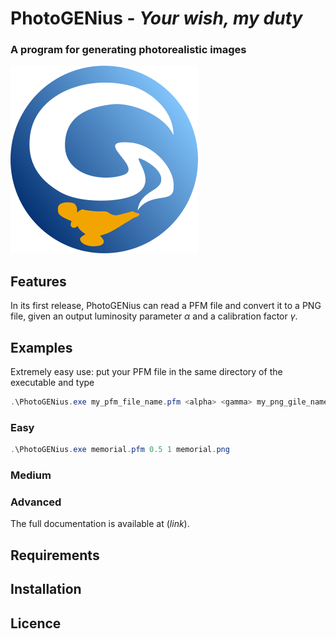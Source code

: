 # PhotoGENius - _Your wish, my duty_
### A program for generating photorealistic images

![](logoPGEN.png) 

<!-- add here a funny but explanatory image, maybe one of a genius! -->

## Features

In its first release, PhotoGENius can read a PFM file and convert it to a PNG file, given an output luminosity parameter $\alpha$ and a calibration factor $\gamma$.

## Examples
Extremely easy use: put your PFM file in the same directory of the executable and type
```c#
.\PhotoGENius.exe my_pfm_file_name.pfm <alpha> <gamma> my_png_gile_name.png
```
### Easy
```c#
.\PhotoGENius.exe memorial.pfm 0.5 1 memorial.png
```

### Medium
### Advanced

The full documentation is available at (_link_).

## Requirements

## Installation

## Licence
